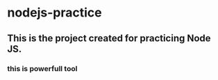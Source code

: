 # nodejs-practice
## This is the project created for practicing Node JS.
### this is powerfull tool
